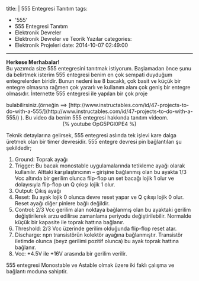 title: |
  555 Entegresi Tanıtım
tags:
  - '555'
  - 555 Entegresi Tanıtım
  - Elektronik Devreler
  - Elektronik Devreler ve Teorik Yazılar
categories:
  - Elektronik Projeleri
date: 2014-10-07 02:49:00
---
**Herkese Merhabalar!**  
Bu yazımda size 555 entegresini tanıtmak istiyorum. Başlamadan önce şunu da belirtmek isterim 555 entegresi benim en çok sempati duyduğum entegrelerden biridir. Bunun nedeni ise 8 bacaklı, çok basit ve küçük bir entegre olmasına rağmen çok yararlı ve kullanım alanı çok geniş bir entegre olmasıdır. İnternette 555 entegresi ile yapılan bir çok proje  
<!-- more -->bulabilirsiniz.(örneğin ==> [http://www.instructables.com/id/47-projects-to-do-with-a-555/](http://www.instructables.com/id/47-projects-to-do-with-a-555/) ). Bu video da benim 555 entegresi hakkında tanıtım videom.  

<center>(% youtube OpG5PGl0PE4 %)</center>

Teknik detaylarına gelirsek, 555 entegresi aslında tek işlevi kare dalga üretmek olan bir timer devresidir. 555 entegre devresi pin bağlantıları şu şekildedir;

1. Ground: Toprak ayağı
2. Trigger: Bu bacak monostable uygulamalarında tetikleme ayağı olarak kullanılır. Alttaki karşılaştırıcının – girişine bağlanmış olan bu ayakta 1/3 Vcc altında bir gerilim olunca flip-flop un set bacağı lojik 1 olur ve dolayısıyla flip-flop un Q çıkışı lojik 1 olur.
3. Output: Çıkış ayağı
4. Reset: Bu ayak lojik 0 olunca devre reset yapar ve Q çıkışı lojik 0 olur. Reset ayağı diğer pinlere bağlı değildir.
5. Control: 2/3 Vcc gerilim alan noktaya bağlanmış olan bu ayaktaki gerilim değiştirilerek arzu edilirse zamanlama periyodu değiştirilebilir. Normalde küçük bir kapasite ile toprak hattına bağlanır.
6. Threshold: 2/3 Vcc üzerinde gerilim olduğunda flip-flop reset atar.
7. Discharge: npn transistörün kolektör ayağına bağlanmıştır. Transistör iletimde olunca (beyz gerilimi pozitif olunca) bu ayak toprak hattına bağlanır.
8. Vcc: +4.5V ile +16V arasında bir gerilim verilir.

555 entegresi Monostable ve Astable olmak üzere iki faklı çalışma ve bağlantı moduna sahiptir. 